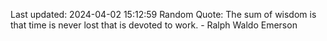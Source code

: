Last updated: 2024-04-02 15:12:59
Random Quote: The sum of wisdom is that time is never lost that is devoted to work. - Ralph Waldo Emerson